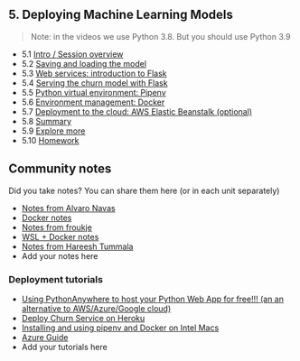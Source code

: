 ## 5. Deploying Machine Learning Models

> Note: in the videos we use Python 3.8. But you
> should use Python 3.9

- 5.1 [Intro / Session overview](01-intro.md)
- 5.2 [Saving and loading the model](02-pickle.md)
- 5.3 [Web services: introduction to Flask](03-flask-intro.md)
- 5.4 [Serving the churn model with Flask](04-flask-deployment.md)
- 5.5 [Python virtual environment: Pipenv](05-pipenv.md)
- 5.6 [Environment management: Docker](06-docker.md)
- 5.7 [Deployment to the cloud: AWS Elastic Beanstalk (optional)](07-aws-eb.md)
- 5.8 [Summary](08-summary.md)
- 5.9 [Explore more](09-explore-more.md)
- 5.10 [Homework](homework.md)


## Community notes

Did you take notes? You can share them here (or in each unit separately)

* [Notes from Alvaro Navas](https://github.com/ziritrion/ml-zoomcamp/blob/main/notes/05a_deployment.md)
* [Docker notes](https://github.com/ayoub-berdeddouch/mlbookcamp-homeworks/blob/main/Deployment/README.md)
* [Notes from froukje](https://github.com/froukje/ml-zoomcamp/blob/main/week5/lecture/Lecture_5_deploying_ml_models.ipynb)
* [WSL + Docker notes](https://github.com/MemoonaTahira/MLZoomcamp2022/blob/main/Notes/Week_5-flask_and_docker_for_deployment/readme.md)
* [Notes from Hareesh Tummala](https://github.com/tummala-hareesh/ml_zoomcamp_ht/blob/main/notes/week-5-notes.md)
* Add your notes here

### Deployment tutorials

* [Using PythonAnywhere to host your Python Web App for free!!! (an an alternative to AWS/Azure/Google cloud)](https://github.com/nindate/ml-zoomcamp-exercises/blob/main/how-to-use-pythonanywhere.md)
* [Deploy Churn Service on Heroku](https://github.com/razekmaiden/churn_service_heroku.git)
* [Installing and using pipenv and Docker on Intel Macs](https://github.com/ziritrion/ml-zoomcamp/blob/main/notes/05b_virtenvs.md)
* [Azure Guide](https://github.com/yusyel/azure#1-creating-azure-account)
* Add your tutorials here


